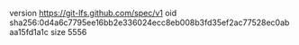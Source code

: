 version https://git-lfs.github.com/spec/v1
oid sha256:0d4a6c7795ee16bb2e336024ecc8eb008b3fd35ef2ac77528ec0abaa15fd1a1c
size 5556
